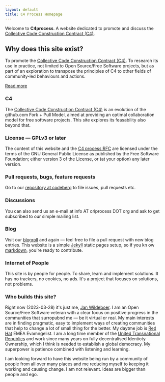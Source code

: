 ```yaml
---
layout: default
title: C4 Process Homepage
---
```


Welcome to **C4process**. A website dedicated to promote and discuss the [Collective Code Construction Contract (C4)](https://rfc.zeromq.org/spec/42/).

## Why does this site exist?

To promote the [Collective Code Construction Contract (C4)](/C4/). To research its use in practice, not limited to Open Source/Free Software projects, but as part of an exploration to transpose the principles of C4 to other fields of community-led behaviours and actions.

[Read more](/blog/2023-03-27/)

### C4

The [Collective Code Construction Contract (C4)](/c4/) is an evolution of the github.com Fork + Pull Model, aimed at providing an optimal collaboration model for free software projects. This site explores its feasability also beyond that.

### License &mdash; GPLv3 or later

The content of this website and the [C4 process RFC](/C4/) are licensed under the terms of the GNU General Public License as published by the Free Software Foundation; either version 3 of the License, or (at your option) any later version.

### Pull requests, bugs, feature requests

Go to our [repository at codeberg](https://codeberg.org/jwildeboer/c4processweb) to file issues, pull requests etc.

### Discussions

You can also send us an e-mail at info AT c4process DOT org and ask to get subscribed to our simple mailing list.

### Blog

Visit our [blogroll](/blog/index.html) and again &mdash; feel free to file a pull request with new blog entries. This website is a simple [Jekyll](https://jekyllrb.com) static pages setup, so if you kn ow [markdown](https://en.wikipedia.org/wiki/Markdown), you're ready to contribute.

### Internet of People

This site is by people for people. To share, learn and implement solutions. It has no trackers, no cookies, no ads. It's a project that focuses on solutions, not problems.

### Who builds this site?

Right now (2023-03-28) it's just me, [Jan Wildeboer](https://jan.wildeboer.net). I am an Open Source/Free Software veteran with a clear focus on positive progress in the communities that surropubnd me &mdash; be it virtual or real. My main interests are in finding pragmatic, easy to implement ways of creating communities that help to change a lot of small thing for the better. My daytme job is [Red Hat](https://www.redhat.com) EMEA Evamngelist. I am a long time member of the [United Transnational Republics](https://www.utnr.org) and work since many years on fully decentralised Identioty Ownership, which I think is needed to establish a global democracy. My superpower is patience combined with listening and learning.

I am looking forward to have this website being run by a community of people from all over many places and me reducing myself to keeping it working and causing change. I am not relevant. Ideas are bigger than people and ego.